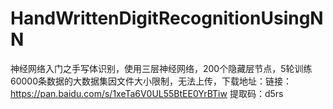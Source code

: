 # HandWrittenDigitRecognitionUsingNN
神经网络入门之手写体识别，使用三层神经网络，200个隐藏层节点，5轮训练
60000条数据的大数据集因文件大小限制，无法上传，下载地址：链接：https://pan.baidu.com/s/1xeTa6V0UL55BtEE0YrBTiw 
提取码：d5rs
